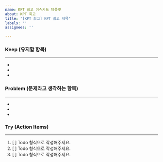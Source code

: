 ```yaml
---
name: KPT 회고 이슈카드 템플릿
about: KPT 회고
title: "[KPT 회고] KPT 회고 제목"
labels: ''
assignees: ''

---
```


### Keep (유지할 항목)
* * *
* 
* 
* 

### Problem (문제라고 생각하는 항목)
* * *
* 
* 
* 

### Try (Action Items)
* * *
1. [ ] Todo 형식으로 작성해주세요.
2. [ ] Todo 형식으로 작성해주세요.
3. [ ] Todo 형식으로 작성해주세요.
